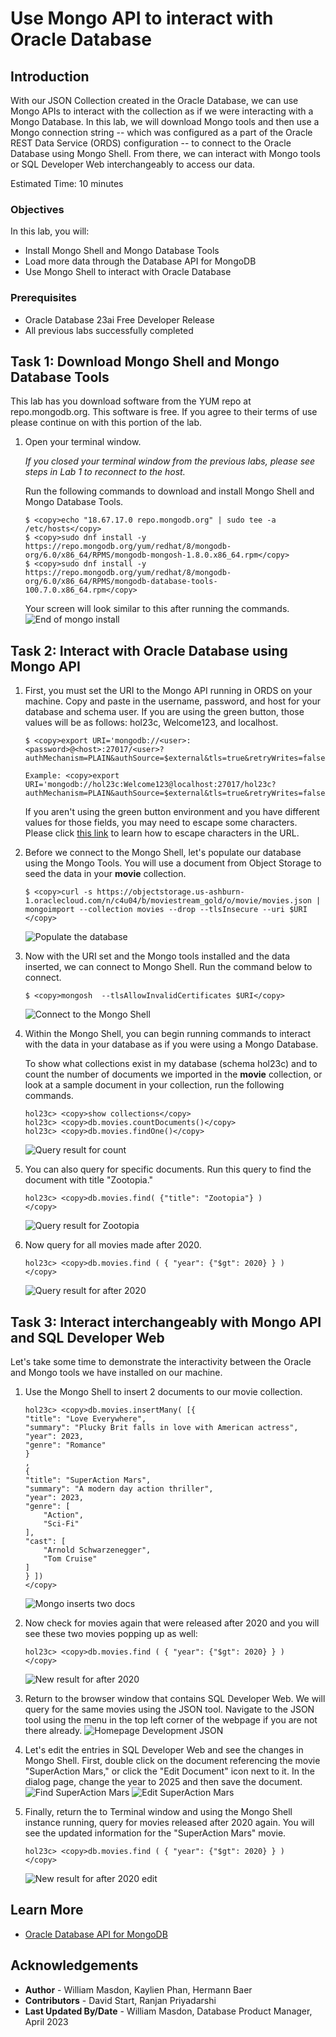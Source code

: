# Use Mongo API to interact with Oracle Database

## Introduction

With our JSON Collection created in the Oracle Database, we can use Mongo APIs to interact with the collection as if we were interacting with a Mongo Database. In this lab, we will download Mongo tools and then use a Mongo connection string -- which was configured as a part of the Oracle REST Data Service (ORDS) configuration -- to connect to the Oracle Database using Mongo Shell. From there, we can interact with Mongo tools or SQL Developer Web interchangeably to access our data.

Estimated Time: 10 minutes
 

### Objectives

In this lab, you will:

- Install Mongo Shell and Mongo Database Tools
- Load more data through the Database API for MongoDB
- Use Mongo Shell to interact with Oracle Database

### Prerequisites

- Oracle Database 23ai Free Developer Release
- All previous labs successfully completed


## Task 1: Download Mongo Shell and Mongo Database Tools

This lab has you download software from the YUM repo at repo.mongodb.org. This software is free. If you agree to their terms of use please continue on with this portion of the lab.

1. Open your terminal window.

    _If you closed your terminal window from the previous labs, please see steps in Lab 1 to reconnect to the host._

    Run the following commands to download and install Mongo Shell and Mongo Database Tools.

    ```
    $ <copy>echo "18.67.17.0 repo.mongodb.org" | sudo tee -a /etc/hosts</copy>
    $ <copy>sudo dnf install -y https://repo.mongodb.org/yum/redhat/8/mongodb-org/6.0/x86_64/RPMS/mongodb-mongosh-1.8.0.x86_64.rpm</copy>
    $ <copy>sudo dnf install -y https://repo.mongodb.org/yum/redhat/8/mongodb-org/6.0/x86_64/RPMS/mongodb-database-tools-100.7.0.x86_64.rpm</copy>
    ```
    Your screen will look similar to this after running the commands.
 	![End of mongo install](./images/mongo-install.png)

## Task 2: Interact with Oracle Database using Mongo API

1. First, you must set the URI to the Mongo API running in ORDS on your machine. Copy and paste in the username, password, and host for your database and schema user. If you are using the green button, those values will be as follows: hol23c, Welcome123, and localhost.

    ```
    $ <copy>export URI='mongodb://<user>:<password>@<host>:27017/<user>?authMechanism=PLAIN&authSource=$external&tls=true&retryWrites=false&loadBalanced=true'</copy>
    ```

    ```
    Example: <copy>export URI='mongodb://hol23c:Welcome123@localhost:27017/hol23c?authMechanism=PLAIN&authSource=$external&tls=true&retryWrites=false&loadBalanced=true'</copy>
    ```

    If you aren't using the green button environment and you have different values for those fields, you may need to escape some characters. Please click [this link](https://docs.oracle.com/en/cloud/paas/autonomous-database/adbsa/mongo-using-oracle-database-api-mongodb.html#ADBSA-GUID-44088366-81BF-4090-A5CF-09E56BB2ACAB) to learn how to escape characters in the URL. 

2. Before we connect to the Mongo Shell, let's populate our database using the Mongo Tools. You will use a document from Object Storage to seed the data in your **movie** collection.

    ```
    $ <copy>curl -s https://objectstorage.us-ashburn-1.oraclecloud.com/n/c4u04/b/moviestream_gold/o/movie/movies.json | mongoimport --collection movies --drop --tlsInsecure --uri $URI
    </copy>
    ```
    ![Populate the database](images/populate-mongo-db.png " ")

3. Now with the URI set and the Mongo tools installed and the data inserted, we can connect to Mongo Shell. Run the command below to connect.

    ```
    $ <copy>mongosh  --tlsAllowInvalidCertificates $URI</copy>
    ```
    ![Connect to the Mongo Shell](images/mongo-shell.png " ")

4. Within the Mongo Shell, you can begin running commands to interact with the data in your database as if you were using a Mongo Database.  
    
    To show what collections exist in my database (schema hol23c) and to count the number of documents we imported in the **movie** collection, or look at a sample document in your collection, run the following commands.

    ```
    hol23c> <copy>show collections</copy>
    hol23c> <copy>db.movies.countDocuments()</copy>
    hol23c> <copy>db.movies.findOne()</copy>
    ```
    ![Query result for count](images/mongo-count.png " ")

5. You can also query for specific documents. Run this query to find the document with title "Zootopia."

    ```
    hol23c> <copy>db.movies.find( {"title": "Zootopia"} )
    </copy>
    ```
    ![Query result for Zootopia](images/mongo-zootopia.png " ")

5. Now query for all movies made after 2020.

    ```
    hol23c> <copy>db.movies.find ( { "year": {"$gt": 2020} } )
    </copy>
    ```
    ![Query result for after 2020](images/mongo-2020.png " ")

## Task 3: Interact interchangeably with Mongo API and SQL Developer Web

Let's take some time to demonstrate the interactivity between the Oracle and Mongo tools we have installed on our machine.

1. Use the Mongo Shell to insert 2 documents to our movie collection.

    ```
    hol23c> <copy>db.movies.insertMany( [{
    "title": "Love Everywhere",
    "summary": "Plucky Brit falls in love with American actress",
    "year": 2023,
    "genre": "Romance"
    }
    ,
    {
    "title": "SuperAction Mars",
    "summary": "A modern day action thriller",
    "year": 2023,
    "genre": [
        "Action",
        "Sci-Fi"
    ],
    "cast": [
        "Arnold Schwarzenegger",
        "Tom Cruise"
    ]
    } ])
    </copy>
    ```
    ![Mongo inserts two docs](images/mongo-insert.png " ")

2. Now check for movies again that were released after 2020 and you will see these two movies popping up as well:

    ```
    hol23c> <copy>db.movies.find ( { "year": {"$gt": 2020} } )
    </copy>
    ```
    ![New result for after 2020](images/mongo-2020-new.png " ")

3. Return to the browser window that contains SQL Developer Web. We will query for the same movies using the JSON tool. Navigate to the JSON tool using the menu in the top left corner of the webpage if you are not there already.
	![Homepage Development JSON](./images/development-json.png)

4. Let's edit the entries in SQL Developer Web and see the changes in Mongo Shell. First, double click on the document referencing the movie "SuperAction Mars," or click the "Edit Document" icon next to it. In the dialog page, change the year to 2025 and then save the document.
	![Find SuperAction Mars](./images/find-superaction-mars.png)
	![Edit SuperAction Mars](./images/edit-superaction-mars.png)

5. Finally, return the to Terminal window and using the Mongo Shell instance running, query for movies released after 2020 again. You will see the updated information for the "SuperAction Mars" movie.

    ```
    hol23c> <copy>db.movies.find ( { "year": {"$gt": 2020} } )
    </copy>
    ```
	![New result for after 2020 edit](./images/mongo-2020-edited.png)

## Learn More

* [Oracle Database API for MongoDB](https://blogs.oracle.com/database/post/mongodb-api)

## Acknowledgements

* **Author** - William Masdon, Kaylien Phan, Hermann Baer
* **Contributors** -  David Start, Ranjan Priyadarshi
* **Last Updated By/Date** - William Masdon, Database Product Manager, April 2023